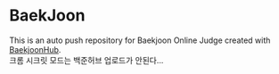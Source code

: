 # BaekJoon
This is an auto push repository for Baekjoon Online Judge created with [BaekjoonHub](https://github.com/BaekjoonHub/BaekjoonHub).
<br/>
크롬 시크릿 모드는 백준허브 업로드가 안된다...
